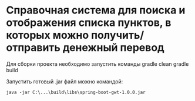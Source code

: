 # Cправочная система для поиска и отображения списка пунктов, в которых можно получить/отправить денежный перевод

Для сборки проекта необходимо запустить команды 
	gradle clean
	gradle build

Запустить готовый .jar файл можно командой:

	java -jar C:\...\build\libs\spring-boot-gwt-1.0.0.jar
